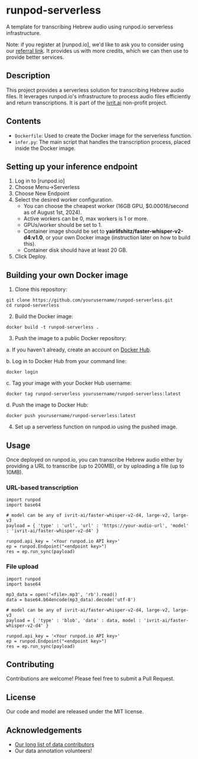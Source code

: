 # runpod-serverless

A template for transcribing Hebrew audio using runpod.io serverless infrastructure.

Note: if you register at [runpod.io], we'd like to ask you to consider using our [referral link](https://runpod.io/?ref=06octndf).
It provides us with more credits, which we can then use to provide better services.

## Description

This project provides a serverless solution for transcribing Hebrew audio files. It leverages runpod.io's infrastructure to process audio files efficiently and return transcriptions.
It is part of the [ivrit.ai](https://ivrit.ai) non-profit project.

## Contents

- `Dockerfile`: Used to create the Docker image for the serverless function.
- `infer.py`: The main script that handles the transcription process, placed inside the Docker image.

## Setting up your inference endpoint

1. Log in to [runpod.io]
2. Choose Menu->Serverless
3. Choose New Endpoint
4. Select the desired worker configuration.
   - You can choose the cheapest worker (16GB GPU, $0.00016/second as of August 1st, 2024).
   - Active workers can be 0, max workers is 1 or more.
   - GPUs/worker should be set to 1.
   - Container image should be set to **yairlifshitz/faster-whisper-v2-d4:v1.0**, or your own Docker image (instruction later on how to build this).
   - Container disk should have at least 20 GB.
5. Click Deploy.

## Building your own Docker image

1. Clone this repository:

```
git clone https://github.com/yourusername/runpod-serverless.git
cd runpod-serverless
```

2. Build the Docker image:

```
docker build -t runpod-serverless .
```

3. Push the image to a public Docker repository:

a. If you haven't already, create an account on [Docker Hub](https://hub.docker.com/).

b. Log in to Docker Hub from your command line:
   ```
   docker login
   ```

c. Tag your image with your Docker Hub username:
   ```
   docker tag runpod-serverless yourusername/runpod-serverless:latest
   ```

d. Push the image to Docker Hub:
   ```
   docker push yourusername/runpod-serverless:latest
   ```

4. Set up a serverless function on runpod.io using the pushed image.

## Usage

Once deployed on runpod.io, you can transcribe Hebrew audio either by providing a URL to transcribe (up to 200MB), or by uploading a file (up to 10MB).

### URL-based transcription

```
import runpod
import base64

# model can be any of ivrit-ai/faster-whisper-v2-d4, large-v2, large-v3
payload = { 'type' : 'url', 'url' : 'https://your-audio-url', 'model' : 'ivrit-ai/faster-whisper-v2-d4' }

runpod.api_key = '<Your runpod.io API key>'
ep = runpod.Endpoint("<endpoint key>")
res = ep.run_sync(payload)
```

### File upload

```
import runpod
import base64

mp3_data = open('<file>.mp3', 'rb').read()
data = base64.b64encode(mp3_data).decode('utf-8')

# model can be any of ivrit-ai/faster-whisper-v2-d4, large-v2, large-v3
payload = { 'type' : 'blob', 'data' : data, model : 'ivrit-ai/faster-whisper-v2-d4' }

runpod.api_key = '<Your runpod.io API key>'
ep = runpod.Endpoint("<endpoint key>")
res = ep.run_sync(payload)
```

## Contributing

Contributions are welcome! Please feel free to submit a Pull Request.

## License

Our code and model are released under the MIT license.

## Acknowledgements

- [Our long list of data contributors](https://www.ivrit.ai/en/credits)
- Our data annotation volunteers!
